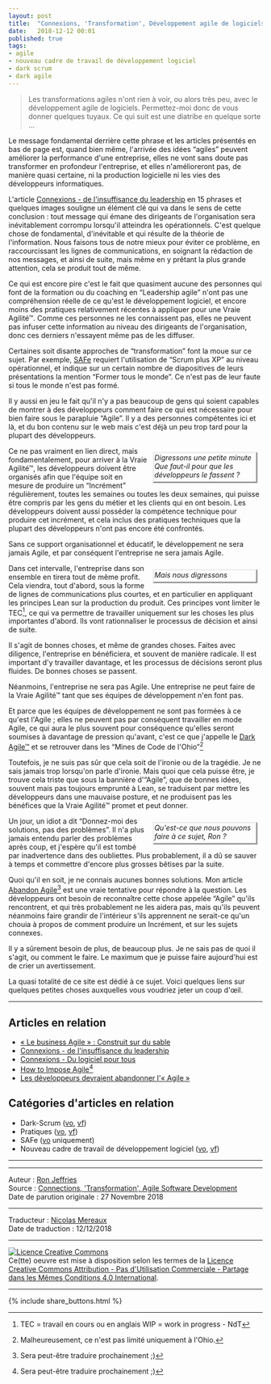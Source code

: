 ```yaml
---
layout: post
title:  "Connexions, 'Transformation', Développement agile de logiciels"
date:   2018-12-12 00:01
published: true
tags:
- agile
- nouveau cadre de travail de développement logiciel
- dark scrum
- dark agile
---
```


> Les transformations agiles n'ont rien à voir, ou alors très peu, avec le développement agile de logiciels. Permettez-moi donc de vous donner quelques tuyaux. Ce qui suit est une diatribe en quelque sorte …

Le message fondamental derrière cette phrase et les articles présentés en bas de page est, quand bien même, l'arrivée des idées “agiles” peuvent améliorer la performance d'une entreprise, elles ne vont sans doute pas transformer en profondeur l'entreprise, et elles n'amélioreront pas, de manière quasi certaine, ni la production logicielle ni les vies des développeurs informatiques.

L'article [Connexions - de l'insuffisance du leadership](http://www.les-traducteurs-agiles.org/2018/12/02/connexions-de-l-insuffisance-du-leadership.html) en 15 phrases et quelques images souligne un élément clé qui va dans le sens de cette conclusion : tout message qui émane des dirigeants de l'organisation sera inévitablement corrompu lorsqu'il atteindra les opérationnels. C'est quelque chose de fondamental, d'inévitable et qui résulte de la théorie de l'information. Nous faisons tous de notre mieux pour éviter ce problème, en raccourcissant les lignes de communications, en soignant la rédaction de nos messages, et ainsi de suite, mais même en y prêtant la plus grande attention, cela se produit tout de même.

Ce qui est encore pire c'est le fait que quasiment aucune des personnes qui font de la formation ou du coaching en “Leadership agile” n'ont pas une compréhension réelle de ce qu'est le développement logiciel, et encore moins des pratiques relativement récentes à appliquer pour une Vraie Agilité™. Comme ces personnes ne les connaissent pas, elles ne peuvent pas infuser cette information au niveau des dirigeants de l'organisation, donc ces derniers n'essayent même pas de les diffuser.

Certaines soit disante approches de “transformation” font la moue sur ce sujet. Par exemple, [SAFe](https://ronjeffries.com/categories/safe/) requiert l'utilisation de “Scrum plus XP” au niveau opérationnel, et indique sur un certain nombre de diapositives de leurs présentations la mention “Former tous le monde”. Ce n'est pas de leur faute si tous le monde n'est pas formé.

Il y aussi en jeu le fait qu'il n'y a pas beaucoup de gens qui soient capables de montrer à des développeurs comment faire ce qui est nécessaire pour bien faire sous le parapluie “Agile”. Il y a des personnes compétentes ici et là, et du bon contenu sur le web mais c'est déjà un peu trop tard pour la plupart des développeurs.

<div align="right" style="float:right; margin:10px; padding-bottom:5px; font-style: italic; width:40%; text-align:left; border-style:outset" >Digressons une petite minute <br/> Que faut-il pour que les développeurs le fassent ? </div>

Ce ne pas vraiment en lien direct, mais fondamentalement, pour arriver à la Vraie Agilité™, les développeurs doivent être organisés afin que l'équipe soit en mesure de produire un “Incrément” régulièrement, toutes les semaines ou toutes les deux semaines, qui puisse être compris par les gens du métier et les clients qui en ont besoin. Les développeurs doivent aussi posséder la compétence technique pour produire cet incrément, et cela inclus des pratiques techniques que la plupart des développeurs n'ont pas encore été confrontés.

Sans ce support organisationnel et éducatif, le développement ne sera jamais Agile, et par conséquent l'entreprise ne sera jamais Agile.

<div align="right" style="float:right; margin:10px; padding-bottom:5px; font-style: italic; width:40%; text-align:left; border-style:outset" >Mais nous digressons</div>

Dans cet intervalle, l'entreprise dans son ensemble en tirera tout de même profit. Cela viendra, tout d'abord, sous la forme de lignes de communications plus courtes, et en particulier en appliquant les principes Lean sur la production du produit. Ces principes vont limiter le TEC[^1], ce qui va permettre de travailler uniquement sur les choses les plus importantes d'abord. Ils vont rationnaliser le processus de décision et ainsi de suite.  

Il s'agit de bonnes choses, et même de grandes choses. Faites avec diligence, l'entreprise en bénéficiera, et souvent de manière radicale. Il est important d'y travailler davantage, et les processus de décisions seront plus fluides. De bonnes choses se passent.

Néanmoins, l'entreprise ne sera pas Agile. Une entreprise ne peut faire de la Vraie Agilité™ tant que ses équipes de développement n'en font pas.

Et parce que les équipes de développement ne sont pas formées à ce qu'est l'Agile ; elles ne peuvent pas par conséquent travailler en mode Agile, ce qui aura le plus souvent pour conséquence qu'elles seront soumises à davantage de pression qu'avant, c'est ce que j'appelle le [Dark Agile™](https://ronjeffries.com/categories/dark-scrum) et se retrouver dans les “Mines de Code de l'Ohio”[^2]

Toutefois, je ne suis pas sûr que cela soit de l'ironie ou de la tragédie. Je ne sais jamais trop lorsqu'on parle d'ironie. Mais quoi que cela puisse être, je trouve cela triste que sous la bannière d'“Agile”, que de bonnes idées, souvent mais pas toujours emprunté à Lean, se traduisent par mettre les développeurs dans une mauvaise posture, et ne produisent pas les bénéfices que la Vraie Agilité™ promet et peut donner.

<div align="right" style="float:right; margin:10px; padding-bottom:5px; font-style: italic; width:40%; text-align:left; border-style:outset" >Qu'est-ce que nous pouvons faire à ce sujet, Ron ?</div>

Un jour, un idiot a dit “Donnez-moi des solutions, pas des problèmes”. Il n'a plus jamais entendu parler des problèmes après coup, et j'espère qu'il est tombé par inadvertence dans des oubliettes. Plus probablement, il a dû se sauver à temps et commettre d'encore plus grosses bêtises par la suite.

Quoi qu'il en soit, je ne connais aucunes bonnes solutions. Mon article [Abandon Agile](https://ronjeffries.com/articles/018-01ff/abandon-1/)[^3] est une vraie tentative pour répondre à la question. Les développeurs ont besoin de reconnaître cette chose appelée “Agile” qu'ils rencontrent, et qui très probablement ne les aidera pas, mais qu'ils peuvent néanmoins faire grandir de l'intérieur s'ils apprennent ne serait-ce qu'un chouia à propos de comment produire un Incrément, et sur les sujets connexes.

Il y a sûrement besoin de plus, de beaucoup plus. Je ne sais pas de quoi il s'agit, ou comment le faire. Le maximum que je puisse faire aujourd'hui est de crier un avertissement.

La quasi totalité de ce site est dédié à ce sujet. Voici quelques liens sur quelques petites choses auxquelles vous voudriez jeter un coup d'œil.

---
## Articles en relation

* [« Le business Agile » : Construit sur du sable](http://www.les-traducteurs-agiles.org/2019/03/19/business-agile-construit-sur-du-sable.html)
* [Connexions - de l'insuffisance du leadership](http://www.les-traducteurs-agiles.org/2018/12/02/connexions-de-l-insuffisance-du-leadership.html)
* [Connexions - Du logiciel pour tous](http://www.les-traducteurs-agiles.org/2018/12/09/connexions-du-logiciel-pour-tous.html)
* [How to Impose Agile](https://ronjeffries.com/articles/018-01ff/imposition/)[^3]
* [Les développeurs devraient abandonner l'« Agile »](http://www.les-traducteurs-agiles.org/2019/04/26/les-developpeurs-devraient-abandonner-l-agile.html)

## Catégories d'articles en relation

* Dark-Scrum ([vo](https://ronjeffries.com/categories/dark-scrum), [vf](http://www.les-traducteurs-agiles.org/traductions_categories/#dark-scrum))
* Pratiques ([vo](https://ronjeffries.com/categories/practices/), [vf](http://www.les-traducteurs-agiles.org/traductions_categories/#pratique))
* SAFe ([vo](https://ronjeffries.com/categories/safe/) uniquement)
* Nouveau cadre de travail de développement logiciel ([vo](https://ronjeffries.com/categories/new_framework/), [vf](http://www.les-traducteurs-agiles.org/traductions_categories/#nouveau-cadre-de-travail-de-d%C3%A9veloppement-logiciel))

---


[^1]: TEC = travail en cours ou en anglais WIP = work in progress - NdT
[^2]: Malheureusement, ce n'est pas limité uniquement à l'Ohio.
[^3]: Sera peut-être traduire prochainement ;)

---
Auteur : [Ron Jeffries](url_bio)  
Source : [Connections, 'Transformation', Agile Software Development](https://ronjeffries.com/articles/018-01ff/connections-transformation/)  
Date de parution originale : 27 Novembre 2018  

---
Traducteur : [Nicolas Mereaux](http://www.les-traducteurs-agiles.org/traducteurs/)  
Date de traduction : 12/12/2018  

---

<a rel="license" href="http://creativecommons.org/licenses/by-nc-sa/4.0/"><img alt="Licence Creative Commons" style="border-width:0" src="http://i.creativecommons.org/l/by-nc-sa/4.0/88x31.png" /></a><br />Ce(tte) oeuvre est mise à disposition selon les termes de la <a rel="license" href="http://creativecommons.org/licenses/by-nc-sa/4.0/">Licence Creative Commons Attribution - Pas d'Utilisation Commerciale - Partage dans les Mêmes Conditions 4.0 International</a>.

---

{% include share_buttons.html %}
